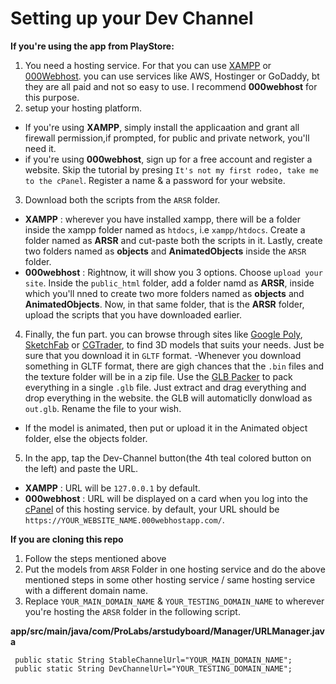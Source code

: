 # Setting up your Dev Channel

**If you're using the app from PlayStore:**

1. You need a hosting service. For that you can use [XAMPP](https://www.apachefriends.org/index.html) or [000Webhost](https://www.000webhost.com).
you can use services like AWS, Hostinger or GoDaddy, bt they are all paid and not so easy to use. I recommend **000webhost** for this purpose. 
2. setup your hosting platform.
  - If you're using **XAMPP**, simply install the applicaation and grant all firewall permission,if prompted, for public and private network, you'll need it.
  - if you're using **000webhost**, sign up for a free account and register a website. Skip the tutorial by presing `It's not my first rodeo, take me to the cPanel`. 
    Register a name & a password for your website.
3. Download both the scripts from the `ARSR` folder.
  - **XAMPP** : wherever you have installed xampp, there will be a folder inside the xampp folder named as `htdocs`, i.e `xampp/htdocs`. Create a folder named as **ARSR**
  and cut-paste both the scripts in it. Lastly, create two folders named as **objects** and **AnimatedObjects** inside the `ARSR` folder.
  - **000webhost** : Rightnow, it will show you 3 options. Choose `upload your site`. Inside the `public_html` folder, add a folder namd as **ARSR**, inside which you'll
  nned to create two more folders named as **objects** and **AnimatedObjects**. Now, in that same folder, that is the **ARSR** folder, upload the scripts that you have downloaded earlier.
4. Finally, the fun part. you can browse through sites like [Google Poly](https://poly.google.com/), [SketchFab](https://sketchfab.com/) or [CGTrader](https://www.cgtrader.com/), to find 3D models that suits your needs. Just be sure that you download it in
`GLTF` format.
  -Whenever you download something in GLTF format, there are gigh chances that the `.bin` files and the texture folder will be in a zip file. Use the [GLB Packer](https://glb-packer.glitch.me/) to pack everything in a single `.glb` file. Just extract and drag everything and drop everything in the website. the GLB will automaticlly donwload as `out.glb`. Rename the file to your wish.
  - If the model is animated, then put or upload it in the Animated object folder, else the objects folder.
5. In the app, tap the Dev-Channel button(the 4th teal colored button on the left) and paste the URL.
  - **XAMPP** : URL will be `127.0.0.1` by default.
  - **000webhost** : URL will be displayed on a card when you log into the [cPanel](https://www.000webhost.com/members/website/list) of this hosting service.
  by default, your URL should be `https://YOUR_WEBSITE_NAME.000webhostapp.com/`.

**If you are cloning this repo**

1. Follow the steps mentioned above
2. Put the models from `ARSR` Folder in one hosting service and do the above mentioned steps in some other hosting service / same hosting service with a different domain name.
3. Replace `YOUR_MAIN_DOMAIN_NAME` & `YOUR_TESTING_DOMAIN_NAME` to wherever you're hosting the `ARSR` folder in the following script.

**app/src/main/java/com/ProLabs/arstudyboard/Manager/URLManager.java**

```
 public static String StableChannelUrl="YOUR_MAIN_DOMAIN_NAME";
 public static String DevChannelUrl="YOUR_TESTING_DOMAIN_NAME";
```                
